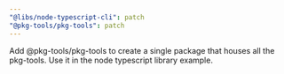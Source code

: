 ```yaml
---
"@libs/node-typescript-cli": patch
"@pkg-tools/pkg-tools": patch
---
```


Add @pkg-tools/pkg-tools to create a single package that houses all the pkg-tools. Use it in the node typescript library example.

